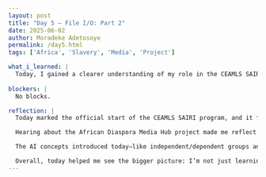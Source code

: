 ```yaml
---
layout: post
title: "Day 5 – File I/O: Part 2"
date: 2025-06-02
author: Moradeke Adetosoye
permalink: /day5.html
tags: ['Africa', 'Slavery', 'Media', 'Project']

what_i_learned: |
  Today, I gained a clearer understanding of my role in the CEAMLS SAIRI program and the goals of our group project, the African Diaspora Media Hub. I learned how the project will explore the historical and cultural links between African countries and countries in the diaspora, shaped by the transatlantic slave trade. I also attended a session led by Dr. Waters, where we were introduced to key AI concepts such as independent and dependent groups, outliers, and the idea of training AI systems. Later, our graduate mentor Raisa discussed additional AI topics, including overfeeding and underfeeding, and explained what our team would be working on over the summer. I learned about the importance of applying AI to cultural research and how this project combines history, data, and media to create an educational platform. I also had the chance to meet my team and mentors, which helped me feel more connected to the work ahead.
  
blockers: |
  No blocks.

reflection: |
  Today marked the official start of the CEAMLS SAIRI program, and it felt both exciting and grounding. Meeting the program directors, mentors, and my group members in person helped make everything feel more real. I appreciated the structure of the day—from the AI lecture by Dr. Waters to the group bonding activity and lab session—because it gave me a well-rounded view of what to expect moving forward.

  Hearing about the African Diaspora Media Hub project made me reflect on how deep and interconnected the African diaspora really is. It’s not just about geography; it’s about history, culture, and survival. I’m excited that our work will center those stories and make them accessible through technology.

  The AI concepts introduced today—like independent/dependent groups and overfeeding/underfeeding—were new to me in this context, and I’m looking forward to seeing how they’ll tie into the project. I’m also grateful for the way our graduate mentor broke things down and explained the summer expectations. It helped me feel more prepared and confident about what's ahead.

  Overall, today helped me see the bigger picture: I’m not just learning technical skills—I’m helping to build something meaningful.
---
```

